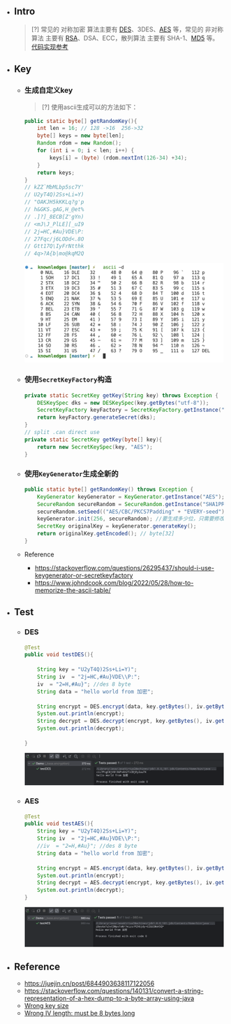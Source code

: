 
* ## Intro

    > [?] 常见的 对称加密 算法主要有 [DES](./des.md)、3DES、[AES](./aes.md) 等，常见的 非对称算法 主要有 [RSA](./rsa.md)、DSA、ECC，散列算法 主要有 SHA-1、[MD5](https://github.com/12302-bak/idea-test-project/blob/learning/_0_base-learning/src/main/java/_utils/utils/Md5Test.java) 等。[代码实现参考](https://github.com/12302-bak/idea-test-project/tree/learning/_0_base-learning/src/main/java/_base/encryption)

* ## Key

    + ### 生成自定义key

        > [?] 使用ascii生成可以的方法如下：

        ```java
        public static byte[] getRandomKey(){
            int len = 16; // 128 ->16  256->32
            byte[] keys = new byte[len];
            Random rdom = new Random();
            for (int i = 0; i < len; i++) {
                keys[i] = (byte) (rdom.nextInt(126-34) +34);
            }
            return keys;
        }
        // kZZ`MbMLbp5sc7Y'
        // U2yT4Q)2Ss+Li=Y)
        // "OAKJH5kKKLq?g'p
        // h&GKS.gAG,H_@et%
        // .]?]_8ECB[Z'gYn)
        // <mJ\J_PlLE][_uI9
        // 2j=HC,#Au}VDE\P:
        // 27Fqc/j6LODd<.8O
        // Gtt17Q\IyFrNtthk
        // 4q>?A{b|mo@kqM2Q
        ```

        ![](/.images/doc/advance/crypto/crypto-ascii-01.png ':size=70%')

    + ### 使用`SecretKeyFactory`构造

        ```java
        private static SecretKey getKey(String key) throws Exception {
            DESKeySpec dks = new DESKeySpec(key.getBytes("utf-8"));
            SecretKeyFactory keyFactory = SecretKeyFactory.getInstance("DES");
            return keyFactory.generateSecret(dks);
        }
        // split .can direct use
        private static SecretKey getKey(byte[] key){
            return new SecretKeySpec(key, "AES");
        }
        ```
    
    + ### 使用`KeyGenerator`生成全新的

        ```java
        public static byte[] getRandomKey() throws Exception {
            KeyGenerator keyGenerator = KeyGenerator.getInstance("AES");
            SecureRandom secureRandom = SecureRandom.getInstance("SHA1PRNG", "SUN");
            secureRandom.setSeed(("AES/CBC/PKCS7Padding" + "EVERY-seed").getBytes());
            keyGenerator.init(256, secureRandom); //要生成多少位，只需要修改这里即可128, 192或256
            SecretKey originalKey = keyGenerator.generateKey();
            return originalKey.getEncoded(); // byte[32]
        }
        ```

    + Reference

        - https://stackoverflow.com/questions/26295437/should-i-use-keygenerator-or-secretkeyfactory
        - https://www.johndcook.com/blog/2022/05/28/how-to-memorize-the-ascii-table/

* ## Test

    + ### DES
    
        ```java
        @Test
        public void testDES(){

            String key = "U2yT4Q)2Ss+Li=Y)";
            String iv  = "2j=HC,#Au}VDE\\P:";
            iv  = "2=H,#Au}"; //des 8 byte
            String data = "hello world from 加密";

            String encrypt = DES.encrypt(data, key.getBytes(), iv.getBytes());
            System.out.println(encrypt);
            String decrypt = DES.decrypt(encrypt, key.getBytes(), iv.getBytes());
            System.out.println(decrypt);

        }
        ```

        ![](/.images/doc/advance/crypto/crypto-des-01.png ':size=70%')

    + ### AES

        ```java
        @Test
        public void testAES(){
            String key = "U2yT4Q)2Ss+Li=Y)";
            String iv  = "2j=HC,#Au}VDE\\P:";
            //iv  = "2=H,#Au}"; //des 8 byte
            String data = "hello world from 加密";

            String encrypt = AES.encrypt(data, key.getBytes(), iv.getBytes());
            System.out.println(encrypt);
            String decrypt = AES.decrypt(encrypt, key.getBytes(), iv.getBytes());
            System.out.println(decrypt);
        }
        ```

        ![](/.images/doc/advance/crypto/crypto-aes-01.png ':size=70%')

* ## Reference

    + https://juejin.cn/post/6844903638117122056
    + https://stackoverflow.com/questions/140131/convert-a-string-representation-of-a-hex-dump-to-a-byte-array-using-java
    + [Wrong key size](https://www.cnblogs.com/jying/p/9511247.html)
    + [Wrong IV length: must be 8 bytes long](https://crypto.stackexchange.com/questions/76845/does-the-initialization-vector-in-des-have-to-be-8-bytes-long)